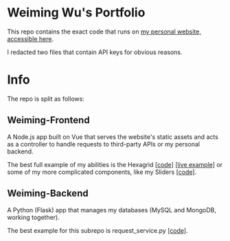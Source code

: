 # Weiming Wu's Portfolio

This repo contains the exact code that runs on [my personal website, accessible here](https://weimingw.herokuapp.com/).

I redacted two files that contain API keys for obvious reasons.

# Info

The repo is split as follows:

## Weiming-Frontend

A Node.js app built on Vue that serves the website's static assets and acts as a controller to handle requests to third-party APIs or my personal backend.

The best full example of my abilities is the Hexagrid [[code]]() [[live example]](https://weimingw.herokuapp.com/projects/hexagrid) or some of my more complicated components, like my Sliders [[code]]().

## Weiming-Backend

A Python (Flask) app that manages my databases (MySQL and MongoDB, working together).

The best example for this subrepo is request_service.py [[code]]().